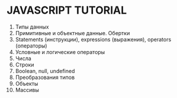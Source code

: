 # JAVASCRIPT TUTORIAL

1. Типы данных
2. Примитивные и объектные данные. Обертки
3. Statements (инструкции), expressions (выражения), operators (операторы)
4. Условные и логические операторы
5. Числа
6. Строки
7. Boolean, null, undefined
8. Преобразования типов
9. Объекты
10. Массивы
